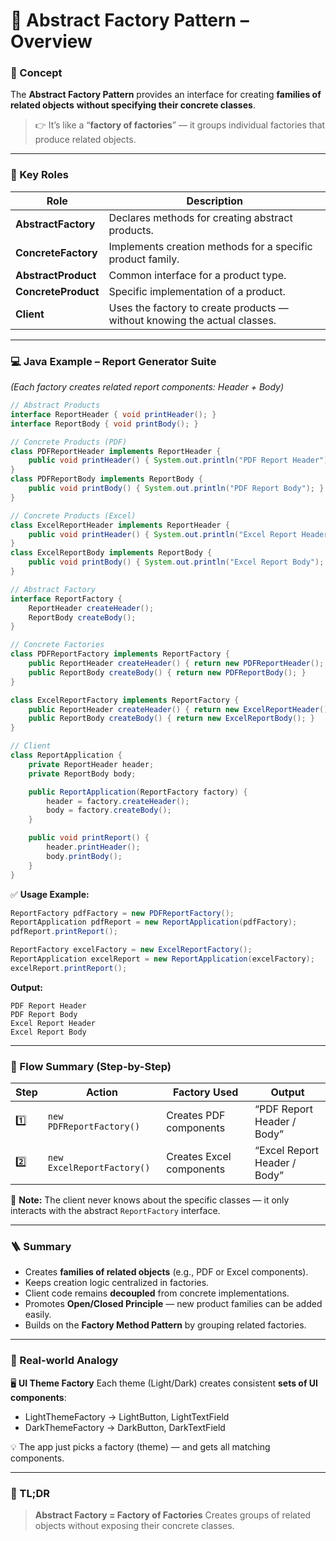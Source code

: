# 🏢 Abstract Factory Pattern – Overview

### 🧠 Concept

The **Abstract Factory Pattern** provides an interface for creating **families of related objects**
**without specifying their concrete classes**.

> 👉 It’s like a “**factory of factories**” — it groups individual factories that produce related objects.

---

### 🧱 Key Roles

| Role                | Description                                                               |
| ------------------- | ------------------------------------------------------------------------- |
| **AbstractFactory** | Declares methods for creating abstract products.                          |
| **ConcreteFactory** | Implements creation methods for a specific product family.                |
| **AbstractProduct** | Common interface for a product type.                                      |
| **ConcreteProduct** | Specific implementation of a product.                                     |
| **Client**          | Uses the factory to create products — without knowing the actual classes. |

---

### 💻 Java Example – Report Generator Suite

*(Each factory creates related report components: Header + Body)*

```java
// Abstract Products
interface ReportHeader { void printHeader(); }
interface ReportBody { void printBody(); }

// Concrete Products (PDF)
class PDFReportHeader implements ReportHeader {
    public void printHeader() { System.out.println("PDF Report Header"); }
}
class PDFReportBody implements ReportBody {
    public void printBody() { System.out.println("PDF Report Body"); }
}

// Concrete Products (Excel)
class ExcelReportHeader implements ReportHeader {
    public void printHeader() { System.out.println("Excel Report Header"); }
}
class ExcelReportBody implements ReportBody {
    public void printBody() { System.out.println("Excel Report Body"); }
}

// Abstract Factory
interface ReportFactory {
    ReportHeader createHeader();
    ReportBody createBody();
}

// Concrete Factories
class PDFReportFactory implements ReportFactory {
    public ReportHeader createHeader() { return new PDFReportHeader(); }
    public ReportBody createBody() { return new PDFReportBody(); }
}

class ExcelReportFactory implements ReportFactory {
    public ReportHeader createHeader() { return new ExcelReportHeader(); }
    public ReportBody createBody() { return new ExcelReportBody(); }
}

// Client
class ReportApplication {
    private ReportHeader header;
    private ReportBody body;

    public ReportApplication(ReportFactory factory) {
        header = factory.createHeader();
        body = factory.createBody();
    }

    public void printReport() {
        header.printHeader();
        body.printBody();
    }
}
```

✅ **Usage Example:**

```java
ReportFactory pdfFactory = new PDFReportFactory();
ReportApplication pdfReport = new ReportApplication(pdfFactory);
pdfReport.printReport();

ReportFactory excelFactory = new ExcelReportFactory();
ReportApplication excelReport = new ReportApplication(excelFactory);
excelReport.printReport();
```

**Output:**

```
PDF Report Header
PDF Report Body
Excel Report Header
Excel Report Body
```

---

### 🧠 Flow Summary (Step-by-Step)

| Step | Action                     | Factory Used             | Output                       |
| ---- | -------------------------- | ------------------------ | ---------------------------- |
| 1️⃣  | `new PDFReportFactory()`   | Creates PDF components   | “PDF Report Header / Body”   |
| 2️⃣  | `new ExcelReportFactory()` | Creates Excel components | “Excel Report Header / Body” |

💬 **Note:** The client never knows about the specific classes —
it only interacts with the abstract `ReportFactory` interface.

---

### 🪜 Summary

* Creates **families of related objects** (e.g., PDF or Excel components).
* Keeps creation logic centralized in factories.
* Client code remains **decoupled** from concrete implementations.
* Promotes **Open/Closed Principle** — new product families can be added easily.
* Builds on the **Factory Method Pattern** by grouping related factories.

---

### 🧾 Real-world Analogy

🖥️ **UI Theme Factory**
Each theme (Light/Dark) creates consistent **sets of UI components**:

* LightThemeFactory → LightButton, LightTextField
* DarkThemeFactory → DarkButton, DarkTextField

💡 The app just picks a factory (theme) — and gets all matching components.

---

### 🧭 TL;DR

> **Abstract Factory = Factory of Factories**
> Creates groups of related objects without exposing their concrete classes.
